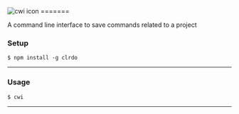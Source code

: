 <img src="https://github.com/matheusloures/cwi/blob/master/icon-cwi.png" title="cwi icon - Coloringa" alt="cwi icon">
=======

A command line interface to save commands related to a project


### Setup


```shell
$ npm install -g clrdo
```

---

### Usage


```shell
$ cwi
```

---
